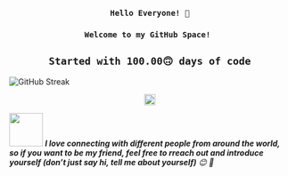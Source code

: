 <h3 align='center'><code>Hello Everyone! 👋<br/></code></h3>
<h3 align='center'><code>Welcome to my GitHub Space! <br/></code></h3>

<h2 align='center'><code> Started with 100.00🙃 days of code <br/></code></h2>


![GitHub Streak](https://streak-stats.demolab.com?user=MRNOONE333&theme=terafox)


<p align="center">
<!--   <a href="https://www.linkedin.com/in/hritam-basak-a66114166/">
    <img align="center" alt="Hritam's LinkedIN" height="30px" width="25px" src="https://cdn.jsdelivr.net/npm/simple-icons@v3/icons/linkedin.svg" />
  </a>&ensp;
  <a href="https://scholar.google.com/citations?user=29wTOh4AAAAJ&hl=en">
    <img align="center" alt="Hritam Basak | Google Scholar" height="30px" width="25px" src="https://cdn.jsdelivr.net/npm/simple-icons@v3/icons/googlescholar.svg" />
  </a>&ensp; -->
  <img height="20" align='center' src="https://visitor-badge.laobi.icu/badge?page_id=hritam-98" alt="visitor badge"/>
</p>

<img src="https://media.giphy.com/media/LnQjpWaON8nhr21vNW/giphy.gif" width="60"> <em><b>I love connecting with different people from around the world, so if you want to be my friend, feel free to rreach out and introduce yourself (don’t just say hi, tell me about yourself)</b> 😊 💜</em>

<!--
**MRNOONE333/MRNOONE333** is a ✨ _special_ ✨ repository because its `README.md` (this file) appears on your GitHub profile.

Here are some ideas to get you started:

- 🔭 I’m currently working on ...
- 🌱 I’m currently learning ...
- 👯 I’m looking to collaborate on ...
- 🤔 I’m looking for help with ...
- 💬 Ask me about ...
- 📫 How to reach me: ...
- 😄 Pronouns: ...
- ⚡ Fun fact: ...
-->
